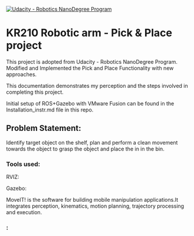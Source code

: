 [![Udacity - Robotics NanoDegree Program](https://s3-us-west-1.amazonaws.com/udacity-robotics/Extra+Images/RoboND_flag.png)](https://www.udacity.com/robotics)
# KR210 Robotic arm - Pick & Place project
This project is adopted from Udacity - Robotics NanoDegree Program. Modified and Implemented the Pick and Place Functionality with new approaches.

This documentation demonstrates my perception and the steps involved in completing this project. 

Initial setup of ROS+Gazebo with VMware Fusion can be found in the Installation_instr.md file in this repo.

## Problem Statement:
Identify target object on the shelf, plan and perform a clean movement towards the object to grasp the object and place the in in the bin.

### Tools used:
RVIZ:

Gazebo:

MoveIT! is the software for building mobile manipulation applications.It integrates perception, kinematics, motion planning, trajectory processing and execution.

### :



